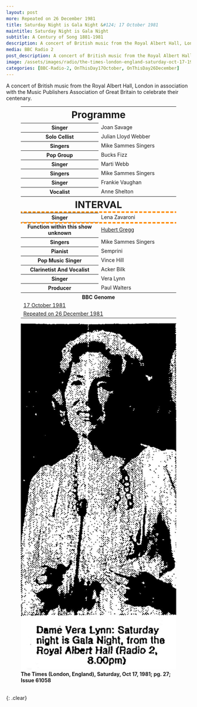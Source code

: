 ```yaml
---
layout: post
more: Repeated on 26 December 1981
title: Saturday Night is Gala Night &#124; 17 October 1981
maintitle: Saturday Night is Gala Night
subtitle: A Century of Song 1881-1981
description: A concert of British music from the Royal Albert Hall, London in association with the Music Publishers Association of Great Britain to celebrate their centenary.
media: BBC Radio 2
post_description: A concert of British music from the Royal Albert Hall, London in association with the Music Publishers Association of Great Britain to celebrate their centenary.
image: /assets/images/radio/the-times-london-england-saturday-oct-17-1981-pg-27-issue.jpg
categories: [BBC-Radio-2, OnThisDay17October, OnThisDay26December]
---
```


A concert of British music from the Royal Albert Hall, London in association with the Music Publishers Association of Great Britain to celebrate their centenary.

<figure class="fig1">
<table>
<tr><th colspan="2" class="h3">Programme</th></tr>
<tr><th class="width">Singer</th><td class="width">Joan Savage</td></tr>
<tr><th>Solo Cellist</th><td>Julian Lloyd Webber</td></tr>
<tr><th>Singers</th><td>Mike Sammes Singers</td></tr>
<tr><th>Pop Group</th><td>Bucks Fizz</td></tr>
<tr><th>Singer</th><td>Marti Webb</td></tr>
<tr><th>Singers</th><td>Mike Sammes Singers</td></tr>
<tr><th>Singer</th><td>Frankie Vaughan</td></tr>
<tr><th>Vocalist</th><td>Anne Shelton</td></tr>
<tr><th colspan="2" class="h3">INTERVAL</th></tr>
<tr style="outline: 4px dashed darkorange;" id="lz"><th>Singer</th><td>Lena Zavaroni</td></tr>
<tr><th>Function within this show unknown</th><td><a class="external-link" href="https://en.wikipedia.org/wiki/Hubert_Gregg">Hubert Gregg</a></td></tr>
<tr><th>Singers</th><td>Mike Sammes Singers</td></tr>
<tr><th>Pianist</th><td>Semprini</td></tr>
<tr><th>Pop Music Singer</th><td>Vince Hill</td></tr>
<tr><th>Clarinetist And Vocalist</th><td>Acker Bilk</td></tr>
<tr><th>Singer</th><td>Vera Lynn</td></tr>
<tr><th>Producer</th><td>Paul Walters</td></tr>
<tr><th colspan="2">BBC Genome</th></tr>
<tr><td colspan="2"><a class="external-link" href="https://genome.ch.bbc.co.uk/schedules/radio2/1981-10-17#at-20.00">17 October 1981</a></td></tr>
<tr><td colspan="2"><a class="external-link" href="https://genome.ch.bbc.co.uk/schedules/radio2/1981-12-26#at-20.00">Repeated on 26 December 1981</a></td></tr>
</table>
</figure>

<figure class="fig2">
<img src="/assets/images/radio/the-times-london-england-saturday-oct-17-1981-pg-27-issue.jpg" class="full-width">
<figcaption>
<strong>The Times (London, England), Saturday, Oct 17, 1981; pg. 27; Issue 61058</strong>
</figcaption>
</figure>

<br />{: .clear}

<style>
.h3 {font-size: 26px; text-align:center;}
.width {width:50%;}
</style>
